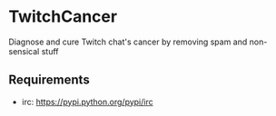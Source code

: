 # TwitchCancer

Diagnose and cure Twitch chat's cancer by removing spam and non-sensical stuff

## Requirements

- irc: https://pypi.python.org/pypi/irc
